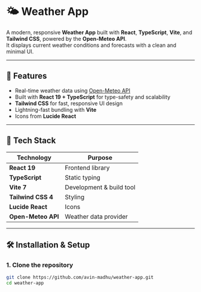 # 🌤️ Weather App

A modern, responsive **Weather App** built with **React**, **TypeScript**, **Vite**, and **Tailwind CSS**, powered by the **Open-Meteo API**.  
It displays current weather conditions and forecasts with a clean and minimal UI.

---

## 🚀 Features

- Real-time weather data using [Open-Meteo API](https://open-meteo.com/)
- Built with **React 19 + TypeScript** for type-safety and scalability
- **Tailwind CSS** for fast, responsive UI design
- Lightning-fast bundling with **Vite**
- Icons from **Lucide React**

---

## 🧰 Tech Stack

| Technology | Purpose |
|-------------|----------|
| **React 19** | Frontend library |
| **TypeScript** | Static typing |
| **Vite 7** | Development & build tool |
| **Tailwind CSS 4** | Styling |
| **Lucide React** | Icons |
| **Open-Meteo API** | Weather data provider |

---

## 🛠️ Installation & Setup

### 1. Clone the repository
```bash
git clone https://github.com/avin-madhu/weather-app.git
cd weather-app
